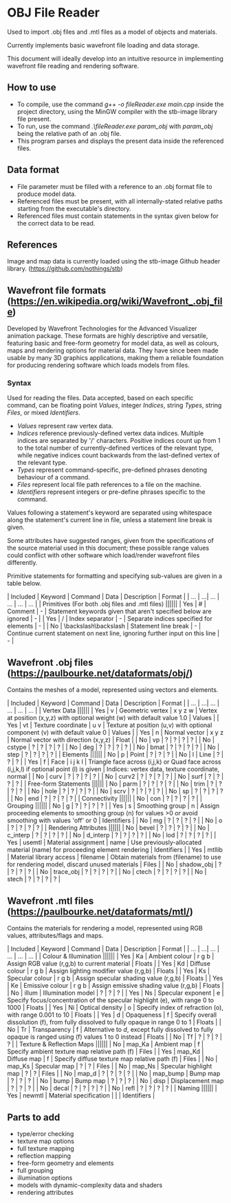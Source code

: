 # OBJ File Reader
Used to import .obj files and .mtl files as a model of objects and materials.

Currently implements basic wavefront file loading and data storage.

This document will ideally develop into an intuitive resource in implementing wavefront file reading and rendering software.

## How to use
- To compile, use the command *g++ -o fileReader.exe main.cpp* inside the project directory, using the MinGW compiler with the stb-image library file present.
- To run, use the command *.\fileReader.exe param_obj* with *param_obj* being the relative path of an .obj file.
- This program parses and displays the present data inside the referenced files.

## Data format
- File parameter must be filled with a reference to an .obj format file to produce model data.
- Referenced files must be present, with all internally-stated relative paths starting from the executable's directory.
- Referenced files must contain statements in the syntax given below for the correct data to be read.

## References
Image and map data is currently loaded using the stb-image Github header library. (https://github.com/nothings/stb)

## Wavefront file formats (https://en.wikipedia.org/wiki/Wavefront_.obj_file)
Developed by Wavefront Technologies for the Advanced Visualizer animation package. These formats are highly descriptive and versatile, featuring basic and free-form geometry for model data, as well as colours, maps and rendering options for material data. They have since been made usable by many 3D graphics applications, making them a reliable foundation for producing rendering software which loads models from files.

### Syntax
Used for reading the files. Data accepted, based on each specific command, can be floating point *Values*, integer *Indices*, string *Types*, string *Files*, or mixed *Identifiers*.

- *Values* represent raw vertex data.
- *Indices* reference previously-defined vertex data indices. Multiple indices are separated by '/' characters. Positive indices count up from 1 to the total number of currently-defined vertices of the relevant type, while negative indices count backwards from the last-defined vertex of the relevant type.
- *Types* represent command-specific, pre-defined phrases denoting behaviour of a command.
- *Files* represent local file path references to a file on the machine.
- *Identifiers* represent integers or pre-define phrases specific to the command.

Values following a statement's keyword are separated using whitespace along the statement's current line in file, unless a statement line break is given.

Some attributes have suggested ranges, given from the specifications of the source material used in this document; these possible range values could conflict with other software which load/render wavefront files differently.

Primitive statements for formatting and specifying sub-values are given in a table below.

| Included | Keyword | Command | Data | Description | Format |
| ... | ...| ... | ... | ... | ... |
| Primitives (For both .obj files and .mtl files) ||||||
| Yes | # | Comment | - | Statement keywords given that aren't specified below are ignored | - |
| Yes | / | Index separator | - | Separate indices specified for elements | - |
| No  | \backslash\backslash | Statement line break | - | Continue current statement on next line, ignoring further input on this line | - |

## Wavefront .obj files (https://paulbourke.net/dataformats/obj/)
Contains the meshes of a model, represented using vectors and elements.

| Included | Keyword | Command | Data | Description | Format |
| ... | ...| ... | ... | ... | ... |
| Vertex Data ||||||
| Yes | v      | Geometric vertex | x y z w | Vertex at position (x,y,z) with optional weight (w) with default value 1.0 | Values |
| Yes | vt     | Texture coordinate | u v | Texture at position (u,v) with optional component (v) with default value 0 | Values |
| Yes | n      | Normal vector | x y z | Normal vector with direction (x,y,z) | Float |
| No  | vp     | ? | ? | ? | ? |
| No  | cstype | ? | ? | ? | ? |
| No  | deg    | ? | ? | ? | ? |
| No  | bmat   | ? | ? | ? | ? |
| No  | step   | ? | ? | ? | ? |
| Elements ||||||
| No  | p     | Point | ? | ? | ? |
| No  | l     | Line | ? | ? | ? |
| Yes | f     | Face | i j k l | Triangle face across (i,j,k) or Quad face across (i,j,k,l) if optional point (l) is given | Indices: vertex data, texture coordinate, normal |
| No  | curv  | ? | ? | ? | ? |
| No  | curv2 | ? | ? | ? | ? |
| No  | surf  | ? | ? | ? | ? |
| Free-form Statements ||||||
| No  | parm | ? | ? | ? | ? |
| No  | trim | ? | ? | ? | ? |
| No  | hole | ? | ? | ? | ? |
| No  | scrv | ? | ? | ? | ? |
| No  | sp   | ? | ? | ? | ? |
| No  | end  | ? | ? | ? | ? |
| Connectivity ||||||
| No  | con | ? | ? | ? | ? |
| Grouping ||||||
| No  | g  | ? | ? | ? | ? |
| Yes | s  | Smoothing group | n | Assign proceeding elements to smoothing group (n) for values >0 *or* avoid smoothing with values 'off' or 0 | Identifiers |
| No  | mg | ? | ? | ? | ? |
| No  | o  | ? | ? | ? | ? |
| Rendering Attributes ||||||
| No  | bevel      | ? | ? | ? | ? |
| No  | c_interp   | ? | ? | ? | ? |
| No  | d_interp   | ? | ? | ? | ? |
| No  | lod        | ? | ? | ? | ? |
| Yes | usemtl     | Material assignment | name | Use previously-allocated material (name) for proceeding element rendering | Identifiers |
| Yes | mtllib     | Material library access | filename | Obtain materials from (filename) to use for rendering model, discard unused materials | Files |
| No  | shadow_obj | ? | ? | ? | ? |
| No  | trace_obj  | ? | ? | ? | ? |
| No  | ctech      | ? | ? | ? | ? |
| No  | stech      | ? | ? | ? | ? |

## Wavefront .mtl files (https://paulbourke.net/dataformats/mtl/)
Contains the materials for rendering a model, represented using RGB values, attributes/flags and maps.

| Included | Keyword | Command | Data | Description | Format |
| ... | ...| ... | ... | ... | ... |
| Colour & Illumination ||||||
| Yes | Ka    | Ambient colour | r g b | Assign RGB value (r,g,b) to current material | Floats |
| Yes | Kd    | Diffuse colour | r g b | Assign lighting modifier value (r,g,b) | Floats |
| Yes | Ks    | Specular colour | r g b | Assign specular shading value (r,g,b) | Floats |
| Yes | Ke    | Emissive colour | r g b | Assign emissive shading value (r,g,b) | Floats |
| No  | illum | Illumination model | ? | ? | ? |
| Yes | Ns    | Specular exponent | e | Specify focus/concentration of the specular highlight (e), with range 0 to 1000 | Floats |
| Yes | Ni    | Optical density | o | Specify index of refraction (o), with range 0.001 to 10 | Floats |
| Yes | d     | Opaqueness | f | Specify overall dissolution (f), from fully dissolved to fully opaque in range 0 to 1 | Floats |
| No  | Tr    | Transparency | f | Alternative to *d*, except fully dissolved to fully opaque is ranged using (f) values 1 to 0 instead | Floats |
| No  | Tf    | ? | ? | ? | ? |
| Texture & Reflection Maps ||||||
| No  | map_Ka   | Ambient map | f | Specify ambient texture map relative path (f) | Files |
| Yes | map_Kd   | Diffuse map | f | Specify diffuse texture map relative path (f) | Files |
| No  | map_Ks   | Specular map | ? | ? | Files |
| No  | map_Ns   | Specular highlight map | ? | ? | Files |
| No  | map_d    | ? | ? | ? | ? |
| No  | map_bump | Bump map | ? | ? | ? |
| No  | bump     | Bump map | ? | ? | ? |
| No  | disp     | Displacement map | ? | ? | ? |
| No  | decal    | ? | ? | ? | ? |
| No  | refl     | ? | ? | ? | ? |
| Naming ||||||
| Yes | newmtl | Material specification |  |  | Identifiers |

## Parts to add
- type/error checking
- texture map options
- full texture mapping
- reflection mapping
- free-form geometry and elements
- full grouping
- illumination options
- models with dynamic-complexity data and shaders
- rendering attributes
